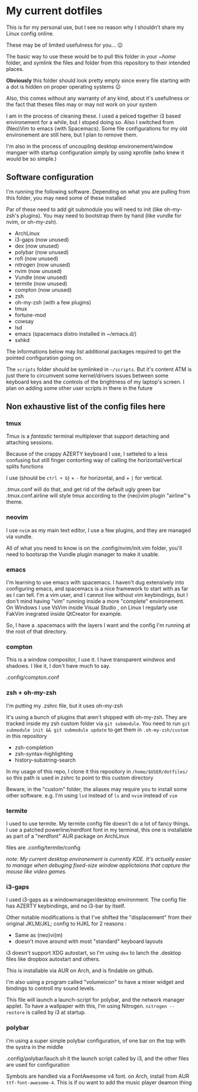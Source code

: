 # My current dotfiles

This is for my personal use, but I see no reason why I shouldn't share my Linux config online.

These may be of limited usefulness for you...  :wink:

The basic way to use these would be to pull this folder in your *~home* folder, and symlink the files and folder from this repository to their intended places.

**Obviously** this folder should look pretty empty since every file starting with a dot is hidden on proper operating systems :wink:

Also, this comes without any warranty of any kind, about it's usefullness or the fact that theses files may or may not work on your system

I am in the process of cleaning these. I used a peiced together i3 based environement for a while, but I stoped doing so. Also I switched from (Neo)Vim to emacs (with Spacemacs). Some file configurations for my old environement are still here, but I plan to remove them.

I'm also in the process of uncoupling desktop environement/window mangaer with startup configuration simply by using xprofile (who knew it would be so simple.)

## Software configuration

I'm running the following software. Depending on what you are pulling from this folder, you may need some of these installed

Par of these need to add git submodule you will need to init (like oh-my-zsh's plugins). You may need to bootstrap them by hand (like vundle for nvim, or oh-my-zsh).

 - ArchLinux
 - i3-gaps (now unused)
 - dex (now unused)
 - polybar (now unused)
 - rofi (now unused)
 - nitrogen (now unused)
 - nvim (now unused)
 - Vundle (now unused)
 - termite (now unused)
 - compton (now unused)
 - zsh
 - oh-my-zsh (with a few plugins)
 - tmux
 - fortune-mod
 - cowsay
 - lsd
 - emacs (spacemacs distro installed in ~/emacs.d/)
 - sxhkd

The informations below may list additional packages required to get the pointed configuration going on.

The `scripts` folder should be symlinked in `~/scripts`. But it's content ATM is just there to circumvent some kernel/drivers issues between some keyboard keys and the controls of the brightness of my laptop's screen. I plan on adding some other user scripts in there in the future

## Non exhaustive list of the config files here

### tmux

Tmux is a *fantastic* terminal multiplexer that support detaching and attaching sessions.

Because of the crappy AZERTY keyboard I use, I setteled to a less confusing but still finger contorting way of calling the horizontal/vertical splits functions

I use <call key> (should be `ctrl + b`) + `-` for horizontal, and + `|` for vertical.

.tmux.conf will do that, and get rid of the default ugly green bar
.tmux.conf.airline will style tmux according to the (neo)vim plugin "airline"'s theme.

### neovim

I use `nvim` as my main text editor, I use a few plugins, and they are managed via vundle.

All of what you need to know is on the .config/nvim/init.vim folder, you'll need to bootsrap the Vundle plugin manager to make it usable.

### emacs

I'm learning to use emacs with spacemacs. I haven't dug extensively into configuring emacs, and spacemacs is a nice framework to start with as far as I can tell. I'm a vim user, and I cannot live without vim keybindings, but I don't mind having "vim" running inside a more "complete" environement. On Windows I use VsVim inside Visual Studio , on Linux I regularly use FakVim inegrated inside QtCreator for example.

So, I have a .spacemacs with the layers I want and the config I'm running at the root of that directory.

### compton

This is a window compositor, I use it. I have transparent windwos and shadows. I like it, I don't have much to say.

.config/compton.conf


### zsh + oh-my-zsh

I'm putting my .zshrc file, but it uses oh-my-zsh

It's using a bunch of plugins that aren't shipped with oh-my-zsh. They are tracked inside my zsh custom folder via `git submodule`. You need to run  `git submodule init && git submodule update` to get them in `.oh-my-zsh/custom` in this repository

 - zsh-completion
 - zsh-syntax-highlighting
 - history-substring-search

In my usage of this repo, I clone it this repository in `/home/$USER/dotfiles/` so this path is used in zshrc to point to this custom directory

Beware, in the "custom" folder, the aliases may require you to install some other software. e.g. I'm using `lsd` instead of `ls` and `nvim` instead of `vim`

### termite

I used to use termite. My termite config file doesn't do a lot of fancy things. I use a patched powerline/nerdfont font in my terminal, this one is installable as part of a "nerdfont" AUR package on ArchLinux

files are .config/termite/config

*note: My current desktop environement is currently KDE. It's actually easier to manage when debuging fixed-size window applictaions that capture the mouse like video games.*

### i3-gaps

I used i3-gaps as a windowmanager/desktop environment. The config file has AZERTY keybindings, and no i3-bar by itself.

Other notable modifications is that I've shifted the "displacement" from their original JKLM/JKL; config to HJKL for 2 reasons :

 - Same as (neo)vi(m)
 - doesn't move around with most "standard" keyboard layouts

i3 doesn't support XDG autostart, so I'm using `dex` to lanch the .desktop files like dropbox autostart and others.

This is installable via AUR on Arch, and is findable on github.

I'm also using a program called "volumeicon" to have a mixer widget and bindings to controll my sound levels.

This file will launch a launch-script for polybar, and the network manager applet. To have a wallpaper with this, I'm using Nitrogen. `nitrogen --restore` is called by i3 at startup.


### polybar

I'm using a super simple polybar configuration, of one bar on the top with the systra in the middle

.config/polybar/lauch.sh it the launch script called by i3, and the other files are used for configuration

Symbols are handled via a FontAwesome v4 font. on Arch, install from AUR `ttf-font-awesome-4`. This is if ou want to add the music player deamon thing
